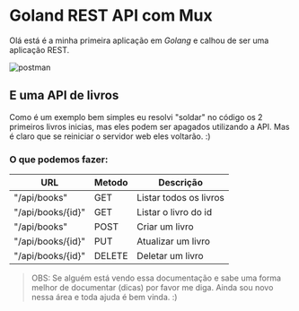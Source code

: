 # Goland REST API com Mux
Olá está é a minha primeira aplicação em _Golang_ e calhou de ser uma aplicação REST.

![postman](https://i.imgur.com/MRV5BoG.png)

## E uma API de livros
Como é um exemplo bem simples eu resolvi "soldar" no código os 2 primeiros livros inicias, mas eles podem ser apagados utilizando a API. Mas é claro que se reiniciar o servidor web eles voltarão. :)  


### O que podemos fazer:  
| URL | Metodo | Descrição |
|---|---|---|
| "/api/books" | GET | Listar todos os livros |
| "/api/books/{id}" | GET | Listar o livro do id |
| "/api/books" | POST | Criar um livro |
| "/api/books/{id}" | PUT | Atualizar um livro |
| "/api/books/{id}" | DELETE | Deletar um livro |

> OBS: Se alguém está vendo essa documentação e sabe uma forma melhor de documentar (dicas) por favor me diga. Ainda sou novo nessa área e toda ajuda é bem vinda. :)
